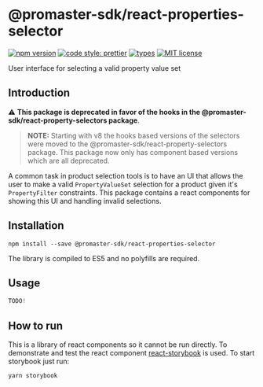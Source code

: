 # @promaster-sdk/react-properties-selector

[![npm version][version-image]][version-url]
[![code style: prettier][prettier-image]][prettier-url]
[![types][types-image]][types-url]
[![MIT license][license-image]][license-url]

User interface for selecting a valid property value set

## Introduction

:warning: **This package is deprecated in favor of the hooks in the @promaster-sdk/react-property-selectors package**.

> **NOTE:** Starting with v8 the hooks based versions of the selectors were moved to the @promaster-sdk/react-property-selectors package. This package now only has component based versions which are all deprecated.

A common task in product selection tools is to have an UI that allows the user to make a valid `PropertyValueSet` selection for a product given it's `PropertyFilter` constraints. This package contains a react components for showing this UI and handling invalid selections.

## Installation

`npm install --save @promaster-sdk/react-properties-selector`

The library is compiled to ES5 and no polyfills are required.

## Usage

```js
TODO!
```

## How to run

This is a library of react components so it cannot be run directly. To demonstrate and test the react component [react-storybook](https://storybook.js.org/) is used. To start storybook just run:

```bash
yarn storybook
```

[version-image]: https://img.shields.io/npm/v/@promaster-sdk/react-properties-selector.svg?style=flat
[version-url]: https://www.npmjs.com/package/@promaster-sdk/react-properties-selector
[prettier-image]: https://img.shields.io/badge/code_style-prettier-ff69b4.svg?style=flat
[prettier-url]: https://github.com/prettier/prettier
[types-image]: https://img.shields.io/npm/types/scrub-js.svg
[types-url]: https://www.typescriptlang.org/
[license-image]: https://img.shields.io/github/license/promaster-sdk/property.svg?style=flat
[license-url]: https://opensource.org/licenses/MIT
